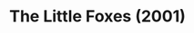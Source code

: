 ---
layout: shows
title: The Little Foxes (2001)
poster: 
poster_credit: 
poster_alt:
poster_caption:
category: 
details:
  Theatre: Theatre Jacksonville
cast:
  Horace: Michael Lipp
crew:
external_links:
---